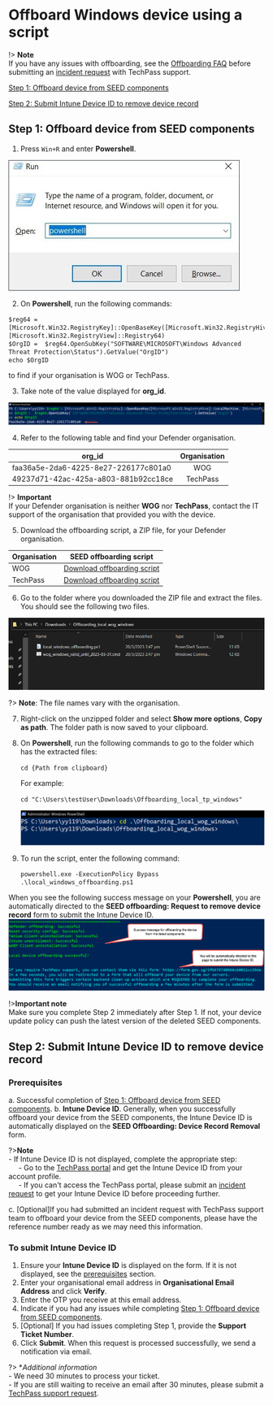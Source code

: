 # Offboard Windows device using a script

!> **Note**<br>If you have any issues with offboarding, see the [Offboarding FAQ](/faqs/seed-offboarding-faqs) before submitting an [incident request](https://go.gov.sg/techpass-sr) with TechPass support.


[Step 1: Offboard device from SEED components](#step-1-offboard-device-from-seed-components)

[Step 2: Submit Intune Device ID to remove device record](#step-2-submit-intune-device-id-to-remove-device-record)

## Step 1: Offboard device from SEED components

1. Press ```Win+R``` and enter **Powershell**.

![open powershell](../images/offboarding-windows/run_powershell.jpg)

2. On **Powershell**, run the following commands:

```
$reg64 = [Microsoft.Win32.RegistryKey]::OpenBaseKey([Microsoft.Win32.RegistryHive]::LocalMachine, [Microsoft.Win32.RegistryView]::Registry64)
$OrgID =  $reg64.OpenSubKey("SOFTWARE\MICROSOFT\Windows Advanced Threat Protection\Status").GetValue("OrgID")
echo $OrgID
``` 
to find if your organisation is WOG or TechPass.

3. Take note of the value displayed for **org_id**.

![find-org-id](../images/offboarding-windows/org_id_win.png)

4. Refer to the following table and find your Defender organisation.

  | org_id  | Organisation |
  | ------------- |:-------------:|
  | faa36a5e-2da6-4225-8e27-226177c801a0      | WOG     |
  | 49237d71-42ac-425a-a803-881b92cc18ce  | TechPass    | 

!> **Important**<br> If your Defender organisation is neither **WOG** nor **TechPass**, contact the IT support of the organisation that provided you with the device.

5. Download the offboarding script, a ZIP file, for your Defender organisation.

  | Organisation  | SEED offboarding script |
  | ------------- |:-------------:|
  | WOG      | [Download offboarding script](https://k3uwa66lu3tj6uxft46666ynhe0uvzor.lambda-url.ap-southeast-1.on.aws/local_wog_windows)    |
  | TechPass      | [Download offboarding script](https://k3uwa66lu3tj6uxft46666ynhe0uvzor.lambda-url.ap-southeast-1.on.aws/local_tp_windows)    |
  
6. Go to the folder where you downloaded the ZIP file and extract the files. You should see the following two files. 

![extract-files](../images/offboarding-windows/win_extracted_files_for_offboarding.PNG)

?> **Note**: The file names vary with the organisation.

7. Right-click on the unzipped folder and select **Show more options**, **Copy as path**. The folder path is now saved to your clipboard.

8. On **Powershell**, run the following commands to go to the folder which has the extracted files:

    ```cd {Path from clipboard}```

    For example:

    ```cd "C:\Users\testUser\Downloads\Offboarding_local_tp_windows"```

    ![directory](../images/offboarding-windows/windows_cd_downloads.png)

9. To run the script, enter the following command:

    ```
    powershell.exe -ExecutionPolicy Bypass .\local_windows_offboarding.ps1
    ```

When you see the following success message on your **Powershell**, you are automatically directed to the **SEED offboarding: Request to remove device record** form to submit the Intune Device ID. 
![macos-success-message](../images/offboarding-windows/windows_success_message.png)

!>**Important note**<br> Make sure you complete Step 2 immediately after Step 1. If not, your device update policy can push the latest version of the deleted SEED components.

## Step 2: Submit Intune Device ID to remove device record

### Prerequisites

a. Successful completion of [Step 1: Offboard device from SEED components](#step-1-offboard-device-from-seed-components).
b. **Intune Device ID**. Generally, when you successfully offboard your device from the SEED components, the Intune Device ID is  automatically displayed on the **SEED Offboarding: Device Record Removal** form.

?>**Note**<br>- If Intune Device ID is not displayed, complete the appropriate step:<br>&nbsp;&nbsp;&nbsp;&nbsp;&nbsp;- Go to the [TechPass portal](https://portal.techpass.gov.sg/secure/account/profile) and get the Intune Device ID from your account profile.<br>&nbsp;&nbsp;&nbsp;&nbsp;&nbsp;- If you can't access the TechPass portal, please submit an [incident request](https://go.gov.sg/techpass-sr) to get your Intune Device ID before proceeding further.

c. [Optional]If you had submitted an incident request with TechPass support team to offboard your device from the SEED components, please have the reference number ready as we may need this information.

### To submit Intune Device ID

1. Ensure your **Intune Device ID** is displayed on the form. If it is not displayed, see the [prerequisites](#prerequisites) section.
2. Enter your organisational email address in **Organisational Email Address** and click **Verify**.
3. Enter the OTP you receive at this email address.  
4. Indicate if you had any issues while completing [Step 1: Offboard device from SEED components](#step-1-offboard-device-from-seed-components).
5. [Optional] If you had issues completing Step 1, provide the  **Support Ticket Number**.
6. Click **Submit**. When this request is processed successfully, we send a notification via email.

?> **Additional information*<br>- We need 30 minutes to process your ticket.<br>- If you are still waiting to receive an email after 30 minutes, please submit a [TechPass support request](https://go.gov.sg/techpass-sr).
 
      
